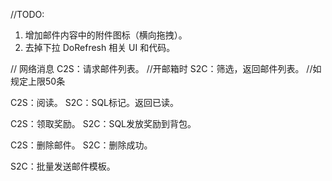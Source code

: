 //TODO:
1. 增加邮件内容中的附件图标（横向拖拽）。
2. 去掉下拉 DoRefresh 相关 UI 和代码。


// 网络消息
C2S：请求邮件列表。 //开邮箱时
S2C：筛选，返回邮件列表。 //如规定上限50条

C2S：阅读。
S2C：SQL标记。返回已读。

C2S：领取奖励。
S2C：SQL发放奖励到背包。

C2S：删除邮件。
S2C：删除成功。

S2C：批量发送邮件模板。
